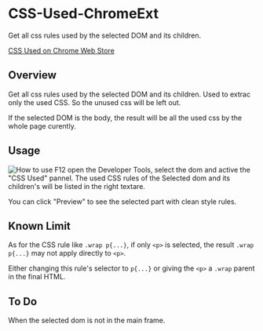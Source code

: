 # CSS-Used-ChromeExt

Get all css rules used by the selected DOM and its children.

[CSS Used on Chrome Web Store](https://chrome.google.com/webstore/detail/css-used/cdopjfddjlonogibjahpnmjpoangjfff)

## Overview

Get all css rules used by the selected DOM and its children. Used to extrac only the used CSS. So the unused css will be left out.

If the selected DOM is the body, the result will be all the used css by the whole page curently.

## Usage

![How to use](http://ww3.sinaimg.cn/large/4e71f332gw1et7fclsja6g20ku0ime81.gif)
F12 open the Developer Tools, select the dom and active the "CSS Used" pannel. The used CSS rules of the Selected dom and its children's will be listed in the right textare.

You can click "Preview" to see the selected part with clean style rules.

## Known Limit

As for the CSS rule like `.wrap p{...}`, if only `<p>` is selected, the result `.wrap p{...}` may not apply directly to `<p>`.

Either changing this rule's selector to `p{...}` or giving the `<p>` a `.wrap` parent in the final HTML.

## To Do

When the selected dom is not in the main frame.